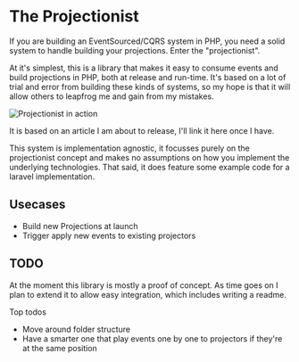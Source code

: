 # The Projectionist

If you are building an EventSourced/CQRS system in PHP, you need a solid system to handle building your projections. Enter the "projectionist".

At it's simplest, this is a library that makes it easy to consume events and build projections in PHP, both at release and run-time. It's based on a lot of trial and error from building these kinds of systems, so my hope is that it will allow others to leapfrog me and gain from my mistakes.

![Projectionist in action](https://res.cloudinary.com/practicaldev/image/fetch/s--0Wje2n09--/c_limit%2Cf_auto%2Cfl_progressive%2Cq_auto%2Cw_880/https://thepracticaldev.s3.amazonaws.com/i/ea3uvjpnhca5wokt6tnx.png)

It is based on an article I am about to release, I'll link it here once I have.

This system is implementation agnostic, it focusses purely on the projectionist concept and makes no assumptions on how you implement the underlying technologies. That said, it does feature some example code for a laravel implementation.

## Usecases
- Build new Projections at launch
- Trigger apply new events to existing projectors

## TODO
At the moment this library is mostly a proof of concept. As time goes on I plan to extend it to allow easy integration, which includes writing a readme.

Top todos
- Move around folder structure
- Have a smarter one that play events one by one to projectors if they're at the same position
